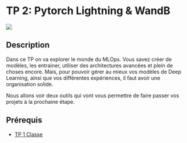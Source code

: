 # TP 2: Pytorch Lightning & WandB

![](https://camo.githubusercontent.com/3e5f95f404f8e4db41d2a402a2e8db235d7466434e8d8d68dd7f2c6a7e6e7d21/68747470733a2f2f7261772e67697468756275736572636f6e74656e742e636f6d2f4175746f6d6174616e74732f70726f6a6574732d64652d7065726d616e656e63652f6d61737465722f696d6167652d686f7374696e672f5450385f57616e64622f6c6f73732e706e67)

## Description
Dans ce TP on va explorer le monde du MLOps. Vous savez créer de modèles, les entrainer, utiliser des architectures avancées et plein de choses encore. Mais, pour pouvoir gérer au mieux vos modèles de Deep Learning, ainsi que vos différentes expériences, il faut avoir une organisation solide.

Nous allons voir deux outils qui vont vous permettre de faire passer vos projets à la prochaine étape.

## Prérequis
- [TP 1 Classe](../TP1_Classe)
